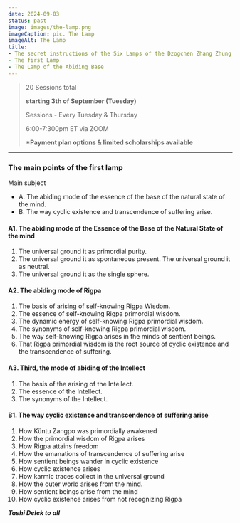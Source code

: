 ```yaml
---
date: 2024-09-03
status: past
image: images/the-lamp.png
imageCaption: pic. The Lamp
imageAlt: The Lamp
title:
- The secret instructions of the Six Lamps of the Dzogchen Zhang Zhung Nyengyü
- The first Lamp
- The Lamp of the Abiding Base
---
```


> 20 Sessions total
>
> **starting 3th of September (Tuesday)**
>
> Sessions - Every Tuesday & Thursday
>
> 6:00-7:300pm ET via ZOOM
>
> **\*Payment plan options & limited scholarships available**

---

### The main points of the first lamp

Main subject

- A. The abiding mode of the essence of the base of the natural state of the mind.
- B. The way cyclic existence and transcendence of suffering arise.

#### A1. The abiding mode of the Essence of the Base of the Natural State of the mind

1. The universal ground it as primordial purity.
2. The universal ground it as spontaneous present. The universal ground it as neutral.
3. The universal ground it as the single sphere.

#### A2. The abiding mode of Rigpa

1. The basis of arising of self-knowing Rigpa Wisdom.
2. The essence of self-knowing Rigpa primordial wisdom.
3. The dynamic energy of self-knowing Rigpa primordial wisdom.
4. The synonyms of self-knowing Rigpa primordial wisdom.
5. The way self-knowing Rigpa arises in the minds of sentient beings.
6. That Rigpa primordial wisdom is the root source of cyclic existence and the transcendence of
   suffering.

#### A3. Third, the mode of abiding of the Intellect

1. The basis of the arising of the Intellect.
2. The essence of the Intellect.
3. The synonyms of the Intellect.

#### B1. The way cyclic existence and transcendence of suffering arise

1. How Küntu Zangpo was primordially awakened
2. How the primordial wisdom of Rigpa arises
3. How Rigpa attains freedom
4. How the emanations of transcendence of suffering arise
5. How sentient beings wander in cyclic existence
6. How cyclic existence arises
7. How karmic traces collect in the universal ground
8. How the outer world arises from the mind.
9. How sentient beings arise from the mind
10. How cyclic existence arises from not recognizing Rigpa

**_Tashi Delek to all_**

